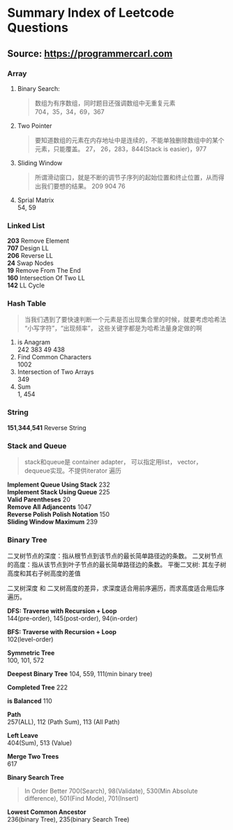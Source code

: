 # Summary Index of Leetcode Questions
## Source: https://programmercarl.com

### Array
1. Binary Search:
   > 数组为有序数组，同时题目还强调数组中无重复元素   
      704，35，34，69，367
2. Two Pointer
   > 要知道数组的元素在内存地址中是连续的，不能单独删除数组中的某个元素，只能覆盖。
   27， 26，283，844(Stack is easier)，977
3. Sliding Window
   > 所谓滑动窗口，就是不断的调节子序列的起始位置和终止位置，从而得出我们要想的结果。
   209 904 76
4. Sprial Matrix  
   54, 59

### Linked List
**203** Remove Element  
**707** Design LL  
**206** Reverse LL  
**24** Swap Nodes  
**19** Remove From The End  
**160** Intersection Of Two LL  
**142** LL Cycle  

### Hash Table
>  当我们遇到了要快速判断一个元素是否出现集合里的时候，就要考虑哈希法
> “小写字符”，“出现频率”， 这些关键字都是为哈希法量身定做的啊
1. is Anagram  
   242 383 49 438  
2. Find Common Characters   
   1002
3. Intersection of Two Arrays   
   349  
4. Sum  
   1, 454

### String  
**151**,**344**,**541** Reverse String  

### Stack and Queue
> stack和queue是 container adapter， 可以指定用list， vector， dequeue实现。不提供iterator 遍历  

**Implement Queue Using Stack** 232    
**Implement Stack Using Queue** 225    
**Valid Parentheses** 20    
**Remove All Adjancents** 1047    
**Reverse Polish Polish Notation** 150    
**Sliding Window Maximum** 239  

### Binary Tree
二叉树节点的深度：指从根节点到该节点的最长简单路径边的条数。
二叉树节点的高度：指从该节点到叶子节点的最长简单路径边的条数。
平衡二叉树: 其左子树高度和其右子树高度的差值

二叉树深度 和 二叉树高度的差异，求深度适合用前序遍历，而求高度适合用后序遍历。

**DFS: Traverse with Recursion + Loop**   
144(pre-order), 145(post-order), 94(in-order)    

**BFS: Traverse with Recursion + Loop**  
102(level-order)  

**Symmetric Tree**  
100, 101, 572  

**Deepest Binary Tree**
104, 559, 111(min binary tree)

**Completed Tree** 222    

**is Balanced** 110   

**Path**  
257(ALL), 112 (Path Sum), 113 (All Path)

**Left Leave**  
404(Sum), 513 (Value)

**Merge Two Trees**   
617  

**Binary Search Tree**
> In Order Better
700(Search), 98(Validate), 530(Min Absolute difference), 501(Find Mode), 701(Insert)

**Lowest Common Ancestor**  
236(binary Tree), 235(binary Search Tree)











